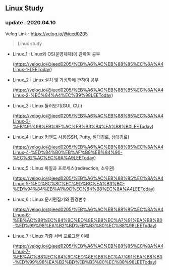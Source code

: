 ## Linux Study
### update : 2020.04.10

Velog Link : https://velog.io/@ieed0205

> Linux study
* Linux_1 : Linux와 OS(운영체제)에 관하여 공부

    (https://velog.io/@ieed0205/%EB%A6%AC%EB%88%85%EC%8A%A4Linux-1-LEEToday)

* Linux_2 : Linux 설치 및 가상화에 관하여 공부

    (https://velog.io/@ieed0205/%EB%A6%AC%EB%88%85%EC%8A%A4Linux-2-%EC%84%A4%EC%B9%98LEEToday)
* Linux_3 : Linux 둘러보기(GUI, CUI)

    (https://velog.io/@ieed0205/%EB%A6%AC%EB%88%85%EC%8A%A4Linux-3-%EB%91%98%EB%9F%AC%EB%B3%B4%EA%B8%B0LEEToday)
* Linux_4 : Linux 커맨드 사용(SSH, Putty, 절대경로, 상대경로)

    (https://velog.io/@ieed0205/%EB%A6%AC%EB%88%85%EC%8A%A4Linux-4-%ED%84%B0%EB%AF%B8%EB%84%90-%EC%82%AC%EC%9A%A9LEEToday)

* Linux_5 : Linux 파일과 프로세스(redirection, 소유권)

    (https://velog.io/@ieed0205/%EB%A6%AC%EB%88%85%EC%8A%A4Linux-5-%ED%8C%8C%EC%9D%BC%EA%B3%BC-%ED%94%84%EB%A1%9C%EC%84%B8%EC%8A%A4LEEToday)

* Linux_6 : Linux 문서편집기와 환경변수

    (https://velog.io/@ieed0205/%EB%A6%AC%EB%88%85%EC%8A%A4Linux-6-%EB%AC%B8%EC%84%9C%ED%8E%B8%EC%A7%91%EA%B8%B0-%ED%99%98%EA%B2%BD%EB%B3%80%EC%88%98LEEToday)

* Linux_7 : Linux 각종 서버 프로그램 이해

    (https://velog.io/@ieed0205/%EB%A6%AC%EB%88%85%EC%8A%A4Linux-7-%EB%AC%B8%EC%84%9C%ED%8E%B8%EC%A7%91%EA%B8%B0-%ED%99%98%EA%B2%BD%EB%B3%80%EC%88%98LEEToday)